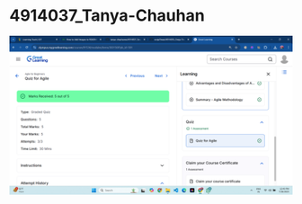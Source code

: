 # 4914037_Tanya-Chauhan

![Git certificate](https://github.com/tanya-chauhanxx/4914037_Tanya-Chauhan/blob/main/SDLC/CertificateAgileGL.png)
